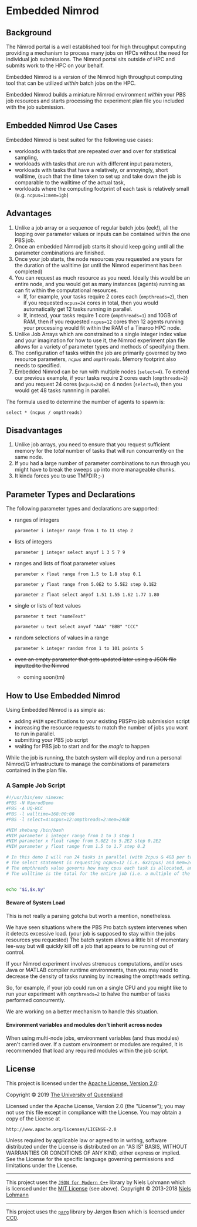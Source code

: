 # Embedded Nimrod

## Background

The Nimrod portal is a well established tool for high throughput computing providing a mechanism to process many jobs on HPCs without the need for individual job submissions. The Nimrod portal sits outside of HPC and submits work to the HPC on your behalf.
 
Embedded Nimrod is a version of the Nimrod high throughput computing tool that can be utilized _within_ batch jobs on the HPC.

Embedded Nimrod builds a miniature Nimrod environment _within_ your PBS job resources and starts processing the experiment plan file you included with the job submission.

## Embedded Nimrod Use Cases

Embedded Nimrod is best suited for the following use cases:
* workloads with tasks that are repeated over and over for statistical sampling,
* workloads with tasks that are run with different input parameters,
* workloads with tasks that have a relatively, or annoyingly, short walltime, 
(such that the time taken to set up and take down the job is comparable to the walltime of the actual task,
* workloads where the computing footprint of each task is relatively small (e.g. `ncpus=1:mem=1gb`) 

## Advantages

1. Unlike a job array or a sequence of regular batch jobs (eek!), all the looping over parameter values or inputs can be contained within the one PBS job. 
2. Once an embedded Nimrod job starts it should keep going until all the parameter combinations are finished.
3. Once your job starts, the node resources you requested are yours for the duration of the walltime (or until the Nimrod experiment has been completed) 
4. You can request as much resource as you need. Ideally this would be an entire node, and you would get as many instances (agents) running as can fit within the computational resources.
    *  If, for example, your tasks require 2 cores each (`ompthreads=2`), then if you requested `ncpus=24` cores in total, then you would automatically get 12 tasks running in parallel.
    *  If, instead, your tasks require 1 core (`ompthreads=1`) and 10GB of RAM, then if you requested `ncpus=12` cores then 12 agents running your processing would fit within the RAM of a Tinaroo HPC node. 
5. Unlike Job Arrays which are constrained to a single integer index value and your imagination for how to use it, the Nimrod experiment plan file allows for a variety of parameter types and methods of specifying them.
6. The configuration of tasks within the job are primarily governed by two resource parameters, *`ncpus`* and *`ompthreads`*. Memory footprint also needs to specified.
7. Embedded Nimrod can be run with multiple nodes (`select=4`). To extend our previous example, if your tasks require 2 cores each (`ompthreads=2`) and you request 24 cores (`ncpus=24`) on 4 nodes (`select=4`), then you would get 48 tasks runnning in parallel.

The formula used to determine the number of agents to spawn is:
```
select * (ncpus / ompthreads)
```

## Disadvantages

1. Unlike job arrays, you need to ensure that you request sufficient memory for the _total_ number of tasks that will run concurrently on the same node. 
2. If you had a large number of parameter combinations to run through you might have to break the sweeps up into more manageable chunks.
3. It kinda forces you to use TMPDIR ;-)

## Parameter Types and Declarations

The following parameter types and declarations are supported:

* ranges of integers 

  `parameter i integer range from 1 to 11 step 2`

* lists of integers 

  `parameter j integer select anyof 1 3 5 7 9`

* ranges and lists of float parameter values 

  `parameter x float range from 1.5 to 1.8 step 0.1`

  `parameter y float range from 5.0E2 to 5.5E2 step 0.1E2`

  `parameter z float select anyof 1.51 1.55 1.62 1.77 1.80`

* single or lists of text values

  `parameter t text "someText"`

  `parameter u text select anyof "AAA" "BBB" "CCC"`

* random selections of values in a range

  `parameter k integer random from 1 to 101 points 5`

* ~~even an empty parameter that gets updated later using a JSON file inputted to the Nimrod~~
  - coming soon(tm)

## How to Use Embedded Nimrod

Using Embedded Nimrod is as simple as:
* adding `#NIM` specifications to your existing PBSPro job submission script
* increasing the resource requests to match the number of jobs you want to run in parallel.
* submitting your PBS job script 
* waiting for PBS job to start and for the _magic_ to happen


While the job is running, the batch system will deploy and run a personal Nimrod/G infrastructure to manage the combinations of parameters contained in the plan file.

### A Sample Job Script 

```bash
#!/usr/bin/env nimexec
#PBS -N NimrodDemo
#PBS -A UQ-RCC
#PBS -l walltime=168:00:00
#PBS -l select=4:ncpus=12:ompthreads=2:mem=24GB

#NIM shebang /bin/bash
#NIM parameter i integer range from 1 to 3 step 1
#NIM parameter x float range from 5.0E2 to 5.2E2 step 0.2E2
#NIM parameter y float range from 1.5 to 1.7 step 0.2

# In this demo I will run 24 tasks in parallel (with 2cpus & 4GB per task) in 4 half a HPC nodes.
# The select statement is requesting ncpus=12 (i.e. 6x2cpus) and mem=24GB (i.e. 6x4GB) 
# The ompthreads value governs how many cpus each task is allocated, and ncpus / ompthreads governs how parallel instances can fit.
# The walltime is the total for the entire job (i.e. a multiple of the single task walltime)


echo "$i,$x,$y"
```

#### Beware of System Load

This is not really a parsing gotcha but worth a mention, nonetheless.

We have seen situations where the PBS Pro batch system intervenes when it detects excessive load.
(your job is supposed to stay within the jobs resources you requested)
The batch system allows a little bit of momentary lee-way but will quickly kill off a job that appears to be running out of control.

If your Nimrod experiment involves strenuous computations, and/or uses Java or MATLAB compiler runtime environments, then you may need to decrease the density of tasks running by increasing the ompthreads setting.

So, for example, if your job could run on a single CPU and you might like to run your experiment with `ompthreads=2` to halve the number of tasks performed concurrently.

We are working on a better mechanism to handle this situation.

#### Environment variables and modules don't inherit across nodes

When using multi-node jobs, environment variables (and thus modules) aren't carried over. If a custom environment or modules are required, it is recommended that load any required modules within the job script.

## License

This project is licensed under the [Apache License, Version 2.0](https://opensource.org/licenses/Apache-2.0):

Copyright &copy; 2019 [The University of Queensland](http://uq.edu.au/)

Licensed under the Apache License, Version 2.0 (the "License");
you may not use this file except in compliance with the License.
You may obtain a copy of the License at

    http://www.apache.org/licenses/LICENSE-2.0

Unless required by applicable law or agreed to in writing, software
distributed under the License is distributed on an "AS IS" BASIS,
WITHOUT WARRANTIES OR CONDITIONS OF ANY KIND, either express or implied.
See the License for the specific language governing permissions and
limitations under the License.

* * *

This project uses the [`JSON for Modern C++`](https://github.com/nlohmann/json) library by Niels Lohmann which is licensed under the [MIT License](http://opensource.org/licenses/MIT) (see above). Copyright &copy; 2013-2018 [Niels Lohmann](http://nlohmann.me/)

* * *

This project uses the [`parg`](https://github.com/jibsen/parg) library by Jørgen Ibsen which is licensed under [CC0](https://creativecommons.org/publicdomain/zero/1.0/).

